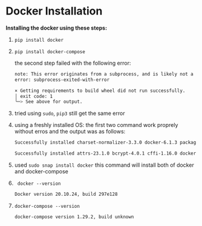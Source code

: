 # Docker Installation 

**Installing the docker using these steps:**

1. `pip install docker `
2. `pip install docker-compose`

    the second step failed with the following error: 

    ```bash
    note: This error originates from a subprocess, and is likely not a problem with pip.
    error: subprocess-exited-with-error

    × Getting requirements to build wheel did not run successfully.
    │ exit code: 1
    ╰─> See above for output.
     ```
3. tried using `sudo`, `pip3` still get the same error
4. using a freshly installed OS: the first two command work proprely without erros and the output was as follows:
    ```bash
    Successfully installed charset-normalizer-3.3.0 docker-6.1.3 packaging-23.2 requests-2.31.0 websocket-client-1.6.3
    ```
    ```bash
    Successfully installed attrs-23.1.0 bcrypt-4.0.1 cffi-1.16.0 docker-compose-1.29.2 dockerpty-0.4.1 docopt-0.6.2 jsonschema-3.2.0 paramiko-3.3.1 pycparser-2.21 pyrsistent-0.19.3 python-dotenv-0.21.1 texttable-1.6.7 websocket-client-0.59.0
    ```
5. used `sudo snap install docker` this command will install both of docker and docker-compose
6. ` docker --version` 

    ```bash 
    Docker version 20.10.24, build 297e128
    ```
7. `docker-compose --version`
    ```bash
    docker-compose version 1.29.2, build unknown
    ```
